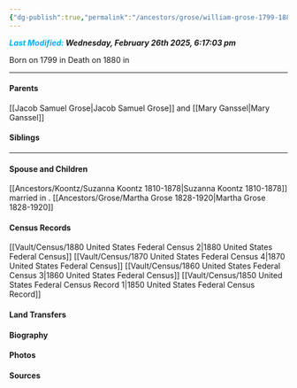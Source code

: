 ```yaml
---
{"dg-publish":true,"permalink":"/ancestors/grose/william-grose-1799-1880/","tags":["William--Grose"]}
---
```


***<font color="#00b0f0">Last Modified:</font> Wednesday, February 26th 2025, 6:17:03 pm***

Born on  1799 in <!-- link to place -->
Death on 1880 in <!-- link to place -->

---
#### Parents

[[Jacob Samuel Grose\|Jacob Samuel Grose]] and [[Mary Ganssel\|Mary Ganssel]]
#### Siblings
<!-- Link to sibling -->

---
#### Spouse and Children
[[Ancestors/Koontz/Suzanna Koontz 1810-1878\|Suzanna Koontz 1810-1878]] married <!-- link to date --> in <!-- link to place -->.
[[Ancestors/Grose/Martha Grose 1828-1920\|Martha Grose 1828-1920]]

#### Census Records
[[Vault/Census/1880 United States Federal Census 2\|1880 United States Federal Census]]
[[Vault/Census/1870 United States Federal Census 4\|1870 United States Federal Census]]
[[Vault/Census/1860 United States Federal Census 3\|1860 United States Federal Census]]
[[Vault/Census/1850 United States Federal Census Record 1\|1850 United States Federal Census Record]]
#### Land Transfers

#### Biography

#### Photos

#### Sources

